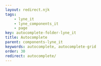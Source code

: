 ```yaml
---
layout: redirect.njk
tags: 
    - lyne_it
    - lyne_components_it
    - page
key: autocomplete-folder-lyne_it
title: Autocomplete
parent: components-lyne_it
keywords: autocomplete, autocomplete-grid
order: 30
redirect: autocomplete/
---
```

